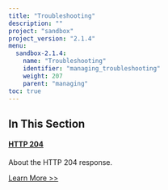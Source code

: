 ```yaml
---
title: "Troubleshooting"
description: ""
project: "sandbox"
project_version: "2.1.4"
menu:
  sandbox-2.1.4:
    name: "Troubleshooting"
    identifier: "managing_troubleshooting"
    weight: 207
    parent: "managing"
toc: true
---
```


[http 204]: ./http-204

## In This Section

#### [HTTP 204][http 204]

About the HTTP 204 response.

[Learn More >>][http 204]
